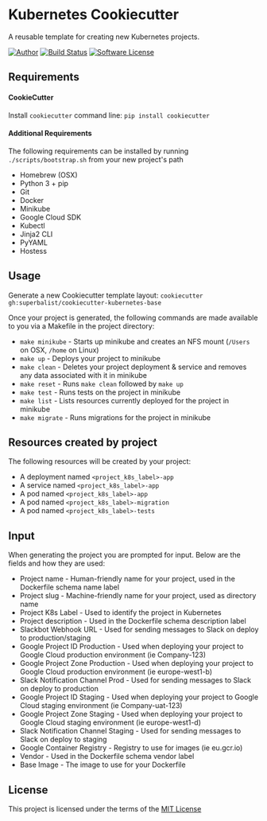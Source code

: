 Kubernetes Cookiecutter
=======================

A reusable template for creating new Kubernetes projects.

[![Author](http://img.shields.io/badge/author-@superbalist-blue.svg?style=flat-square)](https://twitter.com/superbalist)
[![Build Status](https://img.shields.io/travis/Superbalist/cookiecutter-kubernetes-base/master.svg?style=flat-square)](https://travis-ci.org/Superbalist/cookiecutter-kubernetes-base)
[![Software License](https://img.shields.io/badge/license-MIT-brightgreen.svg?style=flat-square)](LICENSE)

Requirements
------------

#### CookieCutter

Install `cookiecutter` command line: `pip install cookiecutter`

#### Additional Requirements

The following requirements can be installed by running `./scripts/bootstrap.sh` from your new project's path

* Homebrew (OSX)
* Python 3 + pip
* Git
* Docker
* Minikube
* Google Cloud SDK
* Kubectl
* Jinja2 CLI
* PyYAML
* Hostess


Usage
-----
Generate a new Cookiecutter template layout: `cookiecutter gh:superbalist/cookiecutter-kubernetes-base` 

Once your project is generated, the following commands are made available to you via a Makefile in the project directory:

* `make minikube` - Starts up minikube and creates an NFS mount (`/Users` on OSX, `/home` on Linux)
* `make up` - Deploys your project to minikube
* `make clean` - Deletes your project deployment & service and removes any data associated with it in minikube
* `make reset` - Runs `make clean` followed by `make up`
* `make test` - Runs tests on the project in minikube
* `make list` - Lists resources currently deployed for the project in minikube
* `make migrate` - Runs migrations for the project in minikube

Resources created by project
----------------------------

The following resources will be created by your project:

* A deployment named `<project_k8s_label>-app`
* A service named `<project_k8s_label>-app`
* A pod named `<project_k8s_label>-app`
* A pod named `<project_k8s_label>-migration`
* A pod named `<project_k8s_label>-tests`

Input
-----

When generating the project you are prompted for input.  Below are the fields and how they are used:

* Project name - Human-friendly name for your project, used in the Dockerfile schema name label
* Project slug - Machine-friendly name for your project, used as directory name
* Project K8s Label - Used to identify the project in Kubernetes
* Project description - Used in the Dockerfile schema description label
* Slackbot Webhook URL - Used for sending messages to Slack on deploy to production/staging
* Google Project ID Production - Used when deploying your project to Google Cloud production environment (ie Company-123)
* Google Project Zone Production - Used when deploying your project to Google Cloud production environment (ie europe-west1-b)
* Slack Notification Channel Prod - Used for sending messages to Slack on deploy to production
* Google Project ID Staging - Used when deploying your project to Google Cloud staging environment  (ie Company-uat-123)
* Google Project Zone Staging - Used when deploying your project to Google Cloud staging environment  (ie europe-west1-d)
* Slack Notification Channel Staging - Used for sending messages to Slack on deploy to staging
* Google Container Registry - Registry to use for images (ie eu.gcr.io)
* Vendor - Used in the Dockerfile schema vendor label
* Base Image - The image to use for your Dockerfile


License
-------
This project is licensed under the terms of the [MIT License](/LICENSE)
